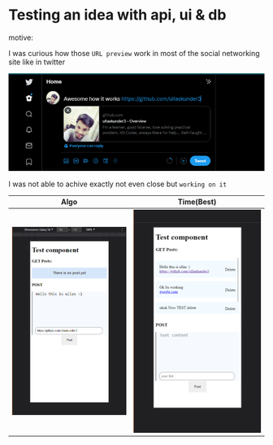 # Testing an idea with api, ui & db

motive:

I was curious how those `URL preview` work in most of the social networking site
like in twitter

![img](./public/img/example1.png)

I was not able to achive exactly not even close but `working on it`

|    Algo                           | Time(Best)                        |
|:---------------------------------:|-----------------------------------|
| ![img](./public/img/example2.png) | ![img](./public/img/example3.png) |
